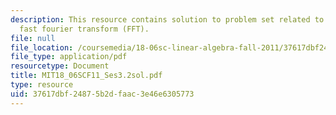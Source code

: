 ```yaml
---
description: This resource contains solution to problem set related to complex matrices;
  fast fourier transform (FFT).
file: null
file_location: /coursemedia/18-06sc-linear-algebra-fall-2011/37617dbf24875b2dfaac3e46e6305773_MIT18_06SCF11_Ses3.2sol.pdf
file_type: application/pdf
resourcetype: Document
title: MIT18_06SCF11_Ses3.2sol.pdf
type: resource
uid: 37617dbf-2487-5b2d-faac-3e46e6305773
---
```

